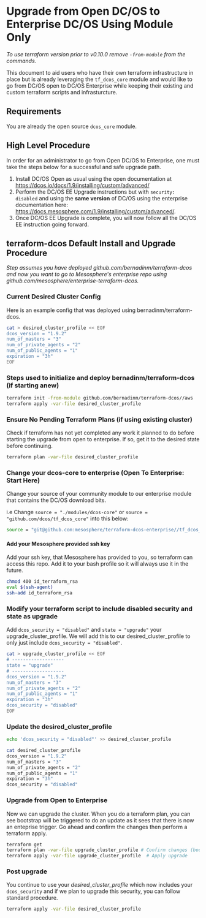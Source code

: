 # Upgrade from Open DC/OS to Enterprise DC/OS Using Module Only 
_To use terraform version prior to v0.10.0 remove `-from-module` from the commands._

This document to aid users who have their own terraform infrastructure in place but is already leveraging the `tf_dcos_core` module and would like to go from DC/OS open to DC/OS Enterprise while keeping their existing and custom terraform scripts and infrasturcture. 

## Requirements

You are already the open source `dcos_core` module. 

## High Level Procedure

In order for an administrator to go from Open DC/OS to Enterprise, one must take the steps below for a successful and safe upgrade path.

1. Install DC/OS Open as usual using the open documentation at https://dcos.io/docs/1.9/installing/custom/advanced/
2. Perform the DC/OS EE Upgrade instructions but with `security: disabled` and using the **same version** of DC/OS using the enterprise documentation here: https://docs.mesosphere.com/1.9/installing/custom/advanced/.
3. Once DC/OS EE Upgrade is complete, you will now follow all the DC/OS EE instruction going forward.

## terraform-dcos Default Install and Upgrade Procedure 

_Step assumes you have deployed github.com/bernadinm/terraform-dcos and now you want to go to Mesosphere's enterprise repo using github.com/mesosphere/enterprise-terraform-dcos._

### Current Desired Cluster Config

Here is an example config that was deployed using bernadinm/terraform-dcos. 

```bash
cat > desired_cluster_profile << EOF
dcos_version = "1.9.2"
num_of_masters = "3"
num_of_private_agents = "2"
num_of_public_agents = "1"
expiration = "3h"
EOF
```

### Steps used to initialize and deploy bernadinm/terraform-dcos (if starting anew)

```bash
terraform init -from-module github.com/bernadinm/terraform-dcos//aws
terraform apply -var-file desired_cluster_profile
```

### Ensure No Pending Terraform Plans (if using existing cluster)

Check if terraform has not yet completed any work it planned to do before starting the upgrade from open to enterprise. If so, get it to the desired state before continuing. 

```bash
terraform plan -var-file desired_cluster_profile
```

### Change your dcos-core to enterprise (Open To Enterprise: Start Here)

Change your source of your community module to our enterprise module that contains the DC/OS download bits.

i.e Change `source = "./modules/dcos-core"` or `source = "github.com/dcos/tf_dcos_core"` into this below:

 ```bash
 source = "git@github.com:mesosphere/terraform-dcos-enterprise//tf_dcos_core"
 ```
#### Add your Mesosphere provided ssh key

Add your ssh key, that Mesosphere has provided to you, so terraform can access this repo. Add it to your bash profile so it will always use it in the future.

```bash
chmod 400 id_terraform_rsa
eval $(ssh-agent)
ssh-add id_terraform_rsa
```


### Modify your terraform script to include disabled security and state as upgrade

Add `dcos_security = "disabled"` and `state = "upgrade"` your upgrade_cluster_profile. We will add this to our desired_cluster_profile to only just include `dcos_security = "disabled"`.

```bash
cat > upgrade_cluster_profile << EOF
# -------------------
state = "upgrade"
# -------------------
dcos_version = "1.9.2"
num_of_masters = "3"
num_of_private_agents = "2"
num_of_public_agents = "1"
expiration = "3h"
dcos_security = "disabled"
EOF
```

### Update the desired_cluster_profile

```bash
echo 'dcos_security = "disabled"' >> desired_cluster_profile
```
```bash
cat desired_cluster_profile
dcos_version = "1.9.2"
num_of_masters = "3"
num_of_private_agents = "2"
num_of_public_agents = "1"
expiration = "3h"
dcos_security = "disabled"
```

### Upgrade from Open to Enterprise

Now we can upgrade the cluster. When you do a terraform plan, you can see bootstrap will be triggered to do an update as it sees that there is now an enteprise trigger. Go ahead and confirm the changes then perform a terraform apply. 

```bash
terraform get
terraform plan -var-file upgrade_cluster_profile # Confirm changes (bootstrap node should see security "disabled" trigger change)
terraform apply -var-file upgrade_cluster_profile  # Apply upgrade
```
### Post upgrade

You continue to use your _desired_cluster_profile_ which now includes your `dcos_security` and if we plan to upgrade this security, you can follow standard procedure. 

```bash
terraform apply -var-file desired_cluster_profile
```
